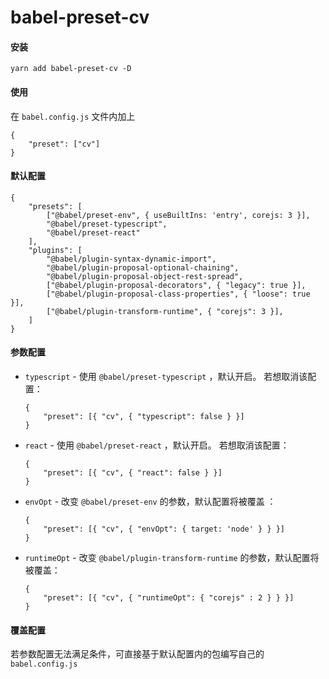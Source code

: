 # babel-preset-cv

#### 安装

```
yarn add babel-preset-cv -D
```

#### 使用
在 `babel.config.js` 文件内加上

```
{
	"preset": ["cv"]
}
```

#### 默认配置

```
{
	"presets": [
		["@babel/preset-env", { useBuiltIns: 'entry', corejs: 3 }],
		"@babel/preset-typescript",
		"@babel/preset-react"
	],
	"plugins": [
		"@babel/plugin-syntax-dynamic-import",
		"@babel/plugin-proposal-optional-chaining",
		"@babel/plugin-proposal-object-rest-spread",
		["@babel/plugin-proposal-decorators", { "legacy": true }],
		["@babel/plugin-proposal-class-properties", { "loose": true }],
		["@babel/plugin-transform-runtime", { "corejs": 3 }],
	]
}
```

#### 参数配置

* `typescript` - 使用 `@babel/preset-typescript` ，默认开启。 若想取消该配置：
	```
	{
		"preset": [{ "cv", { "typescript": false } }]
	}
	```

* `react` - 使用 `@babel/preset-react` ，默认开启。 若想取消该配置：
	```
	{
		"preset": [{ "cv", { "react": false } }]
	}
	```

* `envOpt` - 改变 `@babel/preset-env` 的参数，默认配置将被覆盖 ：
	```
	{
		"preset": [{ "cv", { "envOpt": { target: 'node' } } }]
	}
	```

* `runtimeOpt` - 改变 `@babel/plugin-transform-runtime` 的参数，默认配置将被覆盖：
	```
	{
		"preset": [{ "cv", { "runtimeOpt": { "corejs" : 2 } } }]
	}
	```

#### 覆盖配置
若参数配置无法满足条件，可直接基于默认配置内的包编写自己的 `babel.config.js`

